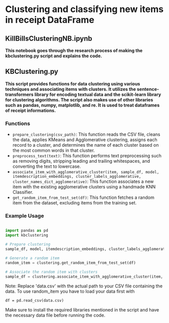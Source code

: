 # Clustering and classifying new items in receipt DataFrame

## KillBillsClusteringNB.ipynb

**This notebook goes through the research process of making the kbclustering.py script and explains the code.**

## KBClustering.py

**This script provides functions for data clustering using various techniques and associating items with clusters. It utilizes the sentence-transformers library for encoding textual data and the scikit-learn library for clustering algorithms. The script also makes use of other libraries such as pandas, numpy, matplotlib, and re. It is used to treat dataframes of receipt informations.**

### Functions

- `prepare_clustering(csv_path)`: This function reads the CSV file, cleans the data, applies KMeans and Agglomerative clustering, assigns each record to a cluster, and determines the name of each cluster based on the most common words in that cluster.
- `preprocess_text(text)`: This function performs text preprocessing such as removing digits, stripping leading and trailing whitespaces, and converting the text to lowercase.
- `associate_item_with_agglomerative_cluster(item, sample_df, model, itemdescription_embeddings, cluster_labels_agglomerative, cluster_names_dict_agglomerative)`: This function associates a new item with the existing agglomerative clusters using a handmade KNN Classifier.
- `get_random_item_from_test_set(df)`: This function fetches a random item from the dataset, excluding items from the training set.

### Example Usage

```python 

import pandas as pd
import kbclustering

# Prepare clustering
sample_df, model, itemdescription_embeddings, cluster_labels_agglomerative, cluster_names_dict_agglomerative = clustering.prepare_clustering('data.csv')

# Generate a random item
random_item = clustering.get_random_item_from_test_set(df)

# Associate the random item with clusters
sample_df = clustering.associate_item_with_agglomerative_cluster(item, sample_df, model, itemdescription_embeddings, cluster_labels_agglomerative, cluster_names_dict_agglomerative)

```

Note: Replace 'data.csv' with the actual path to your CSV file containing the data. To use random_item you have to load your data first with

```
df = pd.read_csv(data.csv)
```

Make sure to install the required libraries mentioned in the script and have the necessary data file before running the code.

